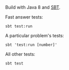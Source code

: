 Build with Java 8 and [SBT](http://www.scala-sbt.org/).

Fast answer tests:

    sbt test:run

A particular problem's tests:

    sbt 'test:run [number]'

All other tests:

    sbt test

